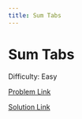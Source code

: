 ```yaml
---
title: Sum Tabs
---
```


# Sum Tabs

Difficulty: Easy

[Problem Link](SumTabs.pdf)

[Solution Link](SumTabsSolution.pdf)
